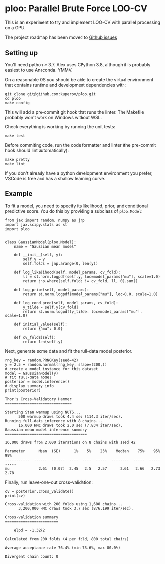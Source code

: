 ploo: Parallel Brute Force LOO-CV
=================================

This is an experiment to try and implement LOO-CV with parallel processing on a GPU.

The project roadmap has been moved to [Github issues](https://github.com/kuperov/ploo/milestones)

Setting up
----------

You'll need python ≥ 3.7. Alex uses CPython 3.8, although it is probably easiest to use Anaconda. YMMV.

On a reasonable OS you should be able to create the virtual environment that contains runtime and development dependencies with:

    git clone git@github.com:kuperov/ploo.git
    cd ploo
    make config

This will add a pre-commit git hook that runs the linter. The Makefile probably won't work on Windows without WSL.

Check everything is working by running the unit tests:

    make test

Before commiting code, run the code formatter and linter (the pre-commit hook should lint automatically):

    make pretty
    make lint

If you don't already have a python development environment you prefer, VSCode is free and has a shallow learning curve.

Example
-------

To fit a model, you need to specify its likelihood, prior, and conditional predictive score.
You do this by providing a subclass of `ploo.Model`:

```{python}
from jax import random, numpy as jnp
import jax.scipy.stats as st
import ploo


class GaussianModel(ploo.Model):
    name = "Gaussian mean model"

    def __init__(self, y):
        self.y = y
        self.folds = jnp.arange(0, len(y))

    def log_likelihood(self, model_params, cv_fold):
        ll = st.norm.logpdf(self.y, loc=model_params["mu"], scale=1.0)
        return jnp.where(self.folds != cv_fold, ll, 0).sum()

    def log_prior(self, model_params):
        return st.norm.logpdf(model_params["mu"], loc=0.0, scale=1.0)

    def log_cond_pred(self, model_params, cv_fold):
        y_tilde = self.y[cv_fold]
        return st.norm.logpdf(y_tilde, loc=model_params["mu"], scale=1.0)

    def initial_value(self):
        return {"mu": 0.0}

    def cv_folds(self):
        return len(self.y)
```

Next, generate some data and fit the full-data model posterior.
```{python}
rng_key = random.PRNGKey(seed=42)
y = 2.5 + random.normal(rng_key, shape=(200,))
# create a model instance for this dataset
model = GaussianModel(y)
# fit full-data model
posterior = model.inference()
# display summary info
print(posterior)
```
```
Thor's Cross-Validatory Hammer
==============================

Starting Stan warmup using NUTS...
      500 warmup draws took 4.4 sec (114.3 iter/sec).
Running full-data inference with 8 chains...
      16,000 HMC draws took 2.0 sec (7,834 iter/sec).
Gaussian mean model inference summary
=====================================

16,000 draws from 2,000 iterations on 8 chains with seed 42

Parameter      Mean  (SE)      1%    5%    25%    Median    75%    95%    99%
-----------  ------  ------  ----  ----  -----  --------  -----  -----  -----
mu             2.61  (0.07)  2.45   2.5   2.57      2.61   2.66   2.73   2.78
```

Finally, run leave-one-out cross-validation:
```{python}
cv = posterior.cross_validate()
print(cv)
```
```
Cross-validation with 200 folds using 1,600 chains...
      3,200,000 HMC draws took 3.7 sec (876,199 iter/sec).

Cross-validation summary
========================

    elpd = -1.3272

Calculated from 200 folds (4 per fold, 800 total chains)

Average acceptance rate 76.4% (min 73.6%, max 80.0%)

Divergent chain count: 0
```
